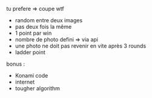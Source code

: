 tu prefere => coupe wtf

- random entre deux images 
- pas deux fois la même
- 1 point par win
- nombre de photo defini => via api
- une photo  ne doit pas revenir en vite après 3 rounds
- ladder point

bonus :
- Konami code
- internet
- tougher algorithm